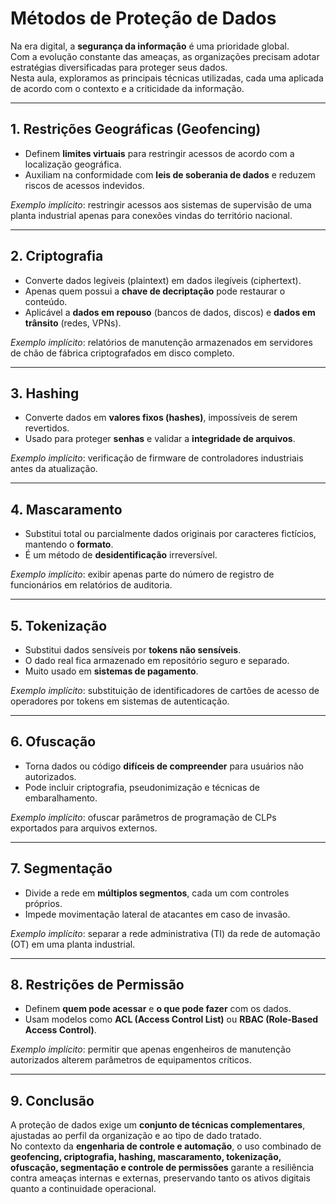 # Métodos de Proteção de Dados

Na era digital, a **segurança da informação** é uma prioridade global.  
Com a evolução constante das ameaças, as organizações precisam adotar estratégias diversificadas para proteger seus dados.  
Nesta aula, exploramos as principais técnicas utilizadas, cada uma aplicada de acordo com o contexto e a criticidade da informação.

---

## 1. Restrições Geográficas (Geofencing)
- Definem **limites virtuais** para restringir acessos de acordo com a localização geográfica.  
- Auxiliam na conformidade com **leis de soberania de dados** e reduzem riscos de acessos indevidos.  

*Exemplo implícito*: restringir acessos aos sistemas de supervisão de uma planta industrial apenas para conexões vindas do território nacional.

---

## 2. Criptografia
- Converte dados legíveis (plaintext) em dados ilegíveis (ciphertext).  
- Apenas quem possui a **chave de decriptação** pode restaurar o conteúdo.  
- Aplicável a **dados em repouso** (bancos de dados, discos) e **dados em trânsito** (redes, VPNs).  

*Exemplo implícito*: relatórios de manutenção armazenados em servidores de chão de fábrica criptografados em disco completo.

---

## 3. Hashing
- Converte dados em **valores fixos (hashes)**, impossíveis de serem revertidos.  
- Usado para proteger **senhas** e validar a **integridade de arquivos**.  

*Exemplo implícito*: verificação de firmware de controladores industriais antes da atualização.

---

## 4. Mascaramento
- Substitui total ou parcialmente dados originais por caracteres fictícios, mantendo o **formato**.  
- É um método de **desidentificação** irreversível.  

*Exemplo implícito*: exibir apenas parte do número de registro de funcionários em relatórios de auditoria.

---

## 5. Tokenização
- Substitui dados sensíveis por **tokens não sensíveis**.  
- O dado real fica armazenado em repositório seguro e separado.  
- Muito usado em **sistemas de pagamento**.  

*Exemplo implícito*: substituição de identificadores de cartões de acesso de operadores por tokens em sistemas de autenticação.

---

## 6. Ofuscação
- Torna dados ou código **difíceis de compreender** para usuários não autorizados.  
- Pode incluir criptografia, pseudonimização e técnicas de embaralhamento.  

*Exemplo implícito*: ofuscar parâmetros de programação de CLPs exportados para arquivos externos.

---

## 7. Segmentação
- Divide a rede em **múltiplos segmentos**, cada um com controles próprios.  
- Impede movimentação lateral de atacantes em caso de invasão.  

*Exemplo implícito*: separar a rede administrativa (TI) da rede de automação (OT) em uma planta industrial.

---

## 8. Restrições de Permissão
- Definem **quem pode acessar** e **o que pode fazer** com os dados.  
- Usam modelos como **ACL (Access Control List)** ou **RBAC (Role-Based Access Control)**.  

*Exemplo implícito*: permitir que apenas engenheiros de manutenção autorizados alterem parâmetros de equipamentos críticos.

---

## 9. Conclusão
A proteção de dados exige um **conjunto de técnicas complementares**, ajustadas ao perfil da organização e ao tipo de dado tratado.  
No contexto da **engenharia de controle e automação**, o uso combinado de **geofencing, criptografia, hashing, mascaramento, tokenização, ofuscação, segmentação e controle de permissões** garante a resiliência contra ameaças internas e externas, preservando tanto os ativos digitais quanto a continuidade operacional.

